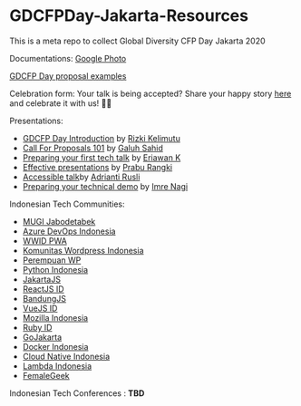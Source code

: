 # GDCFPDay-Jakarta-Resources
This is a meta repo to collect Global Diversity CFP Day Jakarta 2020

Documentations: 
[Google Photo](https://photos.app.goo.gl/7JU65vqYbgPuo1sAA)

[GDCFP Day proposal examples](https://www.globaldiversitycfpday.com/proposals)

Celebration form: 
Your talk is being accepted? Share your happy story [here](https://docs.google.com/forms/d/e/1FAIpQLSeK3XwjuJAAXXO3bimAGK82or9LQZxhrnuxvCNoj2Xt9hkOLA/viewform) and celebrate it with us! 🎉🎉

Presentations: 
- [GDCFP Day Introduction](https://drive.google.com/file/d/147-dr--ZduAMxfnsfOImonb0v1C5AB_K/view) by [Rizki Kelimutu](https://twitter.com/kelimuttu/)
- [Call For Proposals 101](https://speakerdeck.com/galuhsahid/call-for-proposals-101) by [Galuh Sahid](https://twitter.com/galuhsahid)
- [Preparing your first tech talk](https://onedrive.live.com/redir?resid=BA7EEC517E94914F!109634&authkey=!AFGS6Io4jYxrMBM&ithint=file%2cpptx&e=ZaBvGS) by [Eriawan K](https://twitter.com/erikuma)
- [Effective presentations](https://docs.google.com/presentation/d/1-V7Ip9Wb1Rnrgj6_AUrHqR1tpYPGgynhtvUuclW737Q/edit?usp=sharing) by [Prabu Rangki](https://twitter.com/praburangki)
- [Accessible talk](https://accessible-talk-slide.netlify.com/)by [Adrianti Rusli](https://twitter.com/adriantirusli)
- [Preparing your technical demo](https://docs.google.com/presentation/d/1XXTwU33ZmiLk90C8TTwlHtq3s2ytSME-Su1OYzM36dI/edit#slide=id.p6) by [Imre Nagi](https://twitter.com/imrenagi)

Indonesian Tech Communities:
- [MUGI Jabodetabek](https://www.meetup.com/MIcrosoft-UserGroup-Indonesia-charter-Jadetabek/)
- [Azure DevOps Indonesia](https://www.meetup.com/Azure-DevOps-Indonesia/)
- [WWID PWA](https://t.me/wwwid_pwa)
- [Komunitas Wordpress Indonesia](https://wp-id.org)
- [Perempuan WP](https://twitter.com/PerempuanWP)
- [Python Indonesia](https://twitter.com/id_python)
- [JakartaJS](https://twitter.com/jakartajs)
- [ReactJS ID](https://twitter.com/reactjsid)
- [BandungJS](https://twitter.com/javascriptbdg)
- [VueJS ID](http://twitter.com/vuejs_id)
- [Mozilla Indonesia](https://twitter.com/ID_Mozilla)
- [Ruby ID](https://twitter.com/id_ruby)
- [GoJakarta](https://www.meetup.com/GoJakarta/)
- [Docker Indonesia](https://www.meetup.com/Docker-Indonesia/)
- [Cloud Native Indonesia](https://github.com/cloudnative-id/meetups)
- [Lambda Indonesia](https://www.meetup.com/lambda-indonesia/)
- [FemaleGeek](https://www.meetup.com/FemaleGeek/)

Indonesian Tech Conferences : 
**TBD**